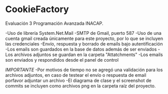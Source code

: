 # CookieFactory

Evaluación 3 Programación Avanzada INACAP.

-Uso de librería System.Net.Mail
-SMTP de Gmail, puerto 587
-Uso de una cuenta gmail creada únicamente para este proyecto, por lo que se incluyen las credenciales
-Envío, respuesta y borrado de emails bajo autentificación
-Los emails son guardados en la base de datos además de ser enviados
-Los archivos adjuntos se guardan en la carpeta "Attatchments"
-Los emails son enviados y respondidos desde el panel de control

*IMPORTANTE*
-Por motivos de tiempo no se agregó una validación para los archivos adjuntos, en caso de testear el envío o respuesta de email porfavor adjuntar un archivo
-El diagrama de clase y el screenshot de commits se incluyen como archivos png en la carpeta raíz del proyecto.
